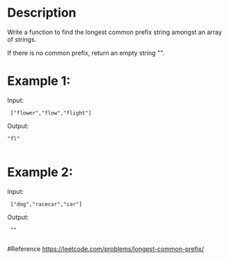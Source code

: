 # Description
Write a function to find the longest common prefix string amongst an array of strings.

If there is no common prefix, return an empty string "".

# Example 1:
Input:
```
 ["flower","flow","flight"]

```
Output:
```
"fl"
 
 ```

# Example 2:
Input:
```
 ["dog","racecar","car"]

```
Output:
```
 ""
 
```
#Reference
https://leetcode.com/problems/longest-common-prefix/
 



